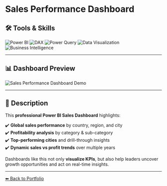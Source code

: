# Sales Performance Dashboard  

## 🛠 Tools & Skills  
![Power BI](https://img.shields.io/badge/Power%20BI-F2C811?style=for-the-badge&logo=powerbi&logoColor=black) ![DAX](https://img.shields.io/badge/DAX-0078D4?style=for-the-badge&logo=microsoft&logoColor=white) ![Power Query](https://img.shields.io/badge/Power%20Query-217346?style=for-the-badge&logo=microsoft-excel&logoColor=white) ![Data Visualization](https://img.shields.io/badge/Data%20Visualization-00BFFF?style=for-the-badge&logo=databricks&logoColor=white) ![Business Intelligence](https://img.shields.io/badge/Business%20Intelligence-FF6F00?style=for-the-badge&logo=apache-superset&logoColor=white)  

---

## 📊 Dashboard Preview  
![Sales Performance Dashboard Demo](./images/SalesGif.gif)  

---

## 📌 Description  


This **professional Power BI Sales Dashboard** highlights:  

✔️ **Global sales performance** by country, region, and city  
✔️ **Profitability analysis** by category & sub-category  
✔️ **Top-performing cities** and drill-through insights  
✔️ **Dynamic sales vs profit trends** over multiple years  


Dashboards like this not only **visualize KPIs**, but also help leaders uncover growth opportunities and act on real-time insights.  

---

[⬅ Back to Portfolio](../README.md)  
